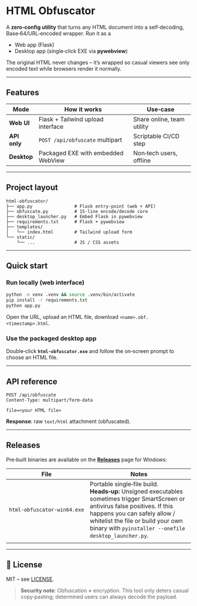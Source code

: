 # HTML Obfuscator

A **zero‑config utility** that turns any HTML document into a self‑decoding, Base‑64/URL‑encoded wrapper.  Run it as a

* Web app (Flask)
* Desktop app (single‑click EXE via **pywebview**)

The original HTML never changes – it’s wrapped so casual viewers see only encoded text while browsers render it normally.

---

## Features

| Mode         | How it works                       | Use‑case                   |
| ------------ | ---------------------------------- | -------------------------- |
| **Web UI**   | Flask + Tailwind upload interface  | Share online, team utility |
| **API only** | `POST /api/obfuscate` multipart    | Scriptable CI/CD step      |
| **Desktop**  | Packaged EXE with embedded WebView | Non‑tech users, offline    |

---

## Project layout

```text
html-obfuscator/
├── app.py                # Flask entry‑point (web + API)
├── obfuscate.py          # 15‑line encode/decode core
├── desktop_launcher.py   # Embed Flask in pywebview
├── requirements.txt      # Flask + pywebview
├── templates/
│   └── index.html        # Tailwind upload form
└── static/
    └── ...               # JS / CSS assets
```

---

## Quick start

### Run locally (web interface)

```bash
python -m venv .venv && source .venv/bin/activate
pip install -r requirements.txt
python app.py           
```

Open the URL, upload an HTML file, download `<name>.obf.<timestamp>.html`.

### Use the packaged desktop app

Double‑click **`html‑obfuscator.exe`** and follow the on‑screen prompt to choose an HTML file.

---

## API reference

```
POST /api/obfuscate
Content‑Type: multipart/form‑data

file=<your HTML file>
```

**Response**: raw `text/html` attachment (obfuscated).

---

## Releases

Pre‑built binaries are available on the [**Releases**](https://github.com/suryanarayanrenjith/html-obfuscator/releases) page for Windows:

| File                        | Notes                                                                                                                                                                                                                                                           |
| --------------------------- | --------------------------------------------------------------------------------------------------------------------------------------------------------------------------------------------------------------------------------------------------------------- |
| `html‑obfuscator‑win64.exe` | Portable single‑file build. **Heads‑up:** Unsigned executables sometimes trigger SmartScreen or antivirus false positives. If this happens you can safely allow / whitelist the file or build your own binary with `pyinstaller --onefile desktop_launcher.py`. |
|                             |                                                                                                                                                                                                                                                                 |

---

## 📜 License

MIT – see [LICENSE](LICENCE).

> **Security note**: Obfuscation ≠ encryption. This tool only deters casual copy‑pasting; determined users can always decode the payload.
